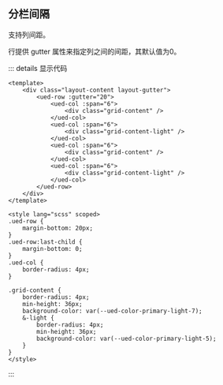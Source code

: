 ## 分栏间隔

支持列间距。

行提供 gutter 属性来指定列之间的间距，其默认值为0。

<div class="layout-content layout-gutter">
  <ued-row :gutter="20">
    <ued-col :span="6">
      <div class="grid-content" />
    </ued-col>
    <ued-col :span="6">
      <div class="grid-content-light" />
    </ued-col>
    <ued-col :span="6">
      <div class="grid-content" />
    </ued-col>
    <ued-col :span="6">
      <div class="grid-content-light" />
    </ued-col>
  </ued-row>
</div>

::: details 显示代码

```vue
<template>
	<div class="layout-content layout-gutter">
		<ued-row :gutter="20">
			<ued-col :span="6">
				<div class="grid-content" />
			</ued-col>
			<ued-col :span="6">
				<div class="grid-content-light" />
			</ued-col>
			<ued-col :span="6">
				<div class="grid-content" />
			</ued-col>
			<ued-col :span="6">
				<div class="grid-content-light" />
			</ued-col>
		</ued-row>
	</div>
</template>

<style lang="scss" scoped>
.ued-row {
	margin-bottom: 20px;
}
.ued-row:last-child {
	margin-bottom: 0;
}
.ued-col {
	border-radius: 4px;
}

.grid-content {
	border-radius: 4px;
	min-height: 36px;
	background-color: var(--ued-color-primary-light-7);
	&-light {
		border-radius: 4px;
		min-height: 36px;
		background-color: var(--ued-color-primary-light-5);
	}
}
</style>
```

:::
